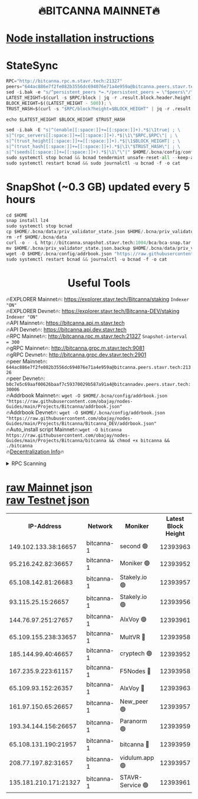 <h1 align="center"> 🔥BITCANNA MAINNET🔥</h1>


[Node installation instructions](https://github.com/obajay/nodes-Guides/tree/main/Projects/Bitcanna)
=

# StateSync
```python
RPC="http://bitcanna.rpc.m.stavr.tech:21327"
peers="644ac886e7f2fe082b3556dc694076e71a4e959a@bitcanna.peers.stavr.tech:21326"
sed -i.bak -e "s/^persistent_peers *=.*/persistent_peers = \"$peers\"/" $HOME/.bcna/config/config.toml
LATEST_HEIGHT=$(curl -s $RPC/block | jq -r .result.block.header.height); \
BLOCK_HEIGHT=$((LATEST_HEIGHT - 500)); \
TRUST_HASH=$(curl -s "$RPC/block?height=$BLOCK_HEIGHT" | jq -r .result.block_id.hash)

echo $LATEST_HEIGHT $BLOCK_HEIGHT $TRUST_HASH

sed -i.bak -E "s|^(enable[[:space:]]+=[[:space:]]+).*$|\1true| ; \
s|^(rpc_servers[[:space:]]+=[[:space:]]+).*$|\1\"$RPC,$RPC\"| ; \
s|^(trust_height[[:space:]]+=[[:space:]]+).*$|\1$BLOCK_HEIGHT| ; \
s|^(trust_hash[[:space:]]+=[[:space:]]+).*$|\1\"$TRUST_HASH\"| ; \
s|^(seeds[[:space:]]+=[[:space:]]+).*$|\1\"\"|" $HOME/.bcna/config/config.toml
sudo systemctl stop bcnad && bcnad tendermint unsafe-reset-all --keep-addr-book
sudo systemctl restart bcnad && sudo journalctl -u bcnad -f -o cat
```
# SnapShot (~0.3 GB) updated every 5 hours
```python
cd $HOME
snap install lz4
sudo systemctl stop bcnad
cp $HOME/.bcna/data/priv_validator_state.json $HOME/.bcna/priv_validator_state.json.backup
rm -rf $HOME/.bcna/data
curl -o - -L http://bitcanna.snapshot.stavr.tech:1004/bca/bca-snap.tar.lz4 | lz4 -c -d - | tar -x -C $HOME/.bcna --strip-components 2
mv $HOME/.bcna/priv_validator_state.json.backup $HOME/.bcna/data/priv_validator_state.json
wget -O $HOME/.bcna/config/addrbook.json "https://raw.githubusercontent.com/obajay/nodes-Guides/main/Projects/Bitcanna/addrbook.json"
sudo systemctl restart bcnad && journalctl -u bcnad -f -o cat
```

 <h1 align="center"> Useful Tools</h1>

🔥EXPLORER Mainnet🔥:    https://explorer.stavr.tech/Bitcanna/staking          `Indexer "ON"` \
🔥EXPLORER Devnet🔥:     https://explorer.stavr.tech/Bitcanna-DEV/staking     `Indexer "ON"` \
🔥API Mainnet🔥:         https://bitcanna.api.m.stavr.tech \
🔥API Devnet🔥:          https://bitcanna.api.dev.stavr.tech \
🔥RPC Mainnet🔥:         http://bitcanna.rpc.m.stavr.tech:21327         `Snapshot-interval = 300` \
🔥gRPC Mainnet🔥:        http://bitcanna.grpc.m.stavr.tech:9081 \
🔥gRPC Devnet🔥:         http://bitcanna.grpc.dev.stavr.tech:2901 \
🔥peer Mainnet🔥:        `644ac886e7f2fe082b3556dc694076e71a4e959a@bitcanna.peers.stavr.tech:21326` \
🔥peer Devnet🔥:         `b0c7e5c69aaf00626baaf7c59370029b587a91a4@bitcannadev.peers.stavr.tech:30006` \
🔥Addrbook Mainnet🔥:    ```wget -O $HOME/.bcna/config/addrbook.json "https://raw.githubusercontent.com/obajay/nodes-Guides/main/Projects/Bitcanna/addrbook.json"``` \
🔥Addrbook Devnet🔥:    ```wget -O $HOME/.bcna/config/addrbook.json "https://raw.githubusercontent.com/obajay/nodes-Guides/main/Projects/Bitcanna/Bitcanna_DEV/addrbook.json"``` \
🔥Auto_install script Mainnet🔥:```wget -O bitcanna https://raw.githubusercontent.com/obajay/nodes-Guides/main/Projects/Bitcanna/bitcanna && chmod +x bitcanna && ./bitcanna``` \
🔥[Decentralization Info](https://github.com/obajay/StateSync-snapshots/tree/main/Projects/Bitcanna/Decentralization)🔥


<details>
<summary>RPC Scanning</summary>

<h2 align="center"> We scan nodes in real time every 4 hours. And we provide the final result of RPC endpoints.
We cannot influence the operation of these nodes in any way. </h2>


```python
If Voting Power is higher than 0 --> then the Node is a validator of the network and may be subject to attack and be a potential threat to the chain.
```
```python
We marked such validators with a red symbol
```

</details>

[raw Mainnet json](https://rpc-check.bcam.stavr.tech/bcam/rpc-bcam-result.json) \
[raw Testnet json](https://github.com/obajay/StateSync-snapshots/tree/main/Projects/Bitcanna/Rpc-Check-Testnet)
=



<table><tr><th>IP-Address</th><th>Network</th><th>Moniker</th><th>Latest Block Height</th><th>Earliest Block Height</th><th>Catching Up</th><th>Tx Index</th><th>Voting Power</th><th>Scan Time</th></tr><tr><td>149.102.133.38:16657</td><td>bitcanna-1</td><td>second 🟢</td><td>12393963</td><td>1</td><td>False</td><td>on</td><td>0</td><td>2024-02-01T20:57:34.134641166UTC</td></tr><tr><td>95.216.242.82:36657</td><td>bitcanna-1</td><td>Moniker 🟢</td><td>12393952</td><td>5776907</td><td>False</td><td>on</td><td>0</td><td>2024-02-01T20:56:33.279037815UTC</td></tr><tr><td>65.108.142.81:26683</td><td>bitcanna-1</td><td>Stakely.io 🟢</td><td>12393957</td><td>6152001</td><td>False</td><td>on</td><td>0</td><td>2024-02-01T20:56:59.479982327UTC</td></tr><tr><td>93.115.25.15:26657</td><td>bitcanna-1</td><td>Stakely.io 🟢</td><td>12393956</td><td>6520001</td><td>False</td><td>on</td><td>0</td><td>2024-02-01T20:56:53.011977384UTC</td></tr><tr><td>144.76.97.251:27657</td><td>bitcanna-1</td><td>AlxVoy 🟢</td><td>12393961</td><td>8805201</td><td>False</td><td>on</td><td>0</td><td>2024-02-01T20:57:23.491515764UTC</td></tr><tr><td>65.109.155.238:33657</td><td>bitcanna-1</td><td>MultVR 🔴</td><td>12393958</td><td>9933415</td><td>False</td><td>on</td><td>352193</td><td>2024-02-01T20:57:05.220987033UTC</td></tr><tr><td>185.144.99.40:46657</td><td>bitcanna-1</td><td>cryptech 🟢</td><td>12393952</td><td>11528001</td><td>False</td><td>on</td><td>0</td><td>2024-02-01T20:56:28.756970162UTC</td></tr><tr><td>167.235.9.223:61157</td><td>bitcanna-1</td><td>F5Nodes 🔴</td><td>12393958</td><td>12084001</td><td>False</td><td>on</td><td>570</td><td>2024-02-01T20:57:07.608991851UTC</td></tr><tr><td>65.109.93.152:26357</td><td>bitcanna-1</td><td>AlxVoy 🔴</td><td>12393963</td><td>12109301</td><td>False</td><td>on</td><td>1391762</td><td>2024-02-01T20:57:34.746573586UTC</td></tr><tr><td>161.97.150.65:26657</td><td>bitcanna-1</td><td>New_peer 🟢</td><td>12393957</td><td>12254001</td><td>False</td><td>on</td><td>0</td><td>2024-02-01T20:56:59.789250924UTC</td></tr><tr><td>193.34.144.156:26657</td><td>bitcanna-1</td><td>Paranorm 🟢</td><td>12393959</td><td>12271301</td><td>False</td><td>on</td><td>0</td><td>2024-02-01T20:57:12.538713921UTC</td></tr><tr><td>65.108.131.190:21957</td><td>bitcanna-1</td><td>bitcanna 🔴</td><td>12393959</td><td>12293959</td><td>False</td><td>on</td><td>409402</td><td>2024-02-01T20:57:12.176828237UTC</td></tr><tr><td>208.77.197.82:31657</td><td>bitcanna-1</td><td>vidulum.app 🟢</td><td>12393957</td><td>12386934</td><td>False</td><td>on</td><td>0</td><td>2024-02-01T20:57:02.647648351UTC</td></tr><tr><td>135.181.210.171:21327</td><td>bitcanna-1</td><td>STAVR-Service 🟢</td><td>12393961</td><td>12393001</td><td>False</td><td>on</td><td>0</td><td>2024-02-01T20:57:23.221013591UTC</td></tr></table>

